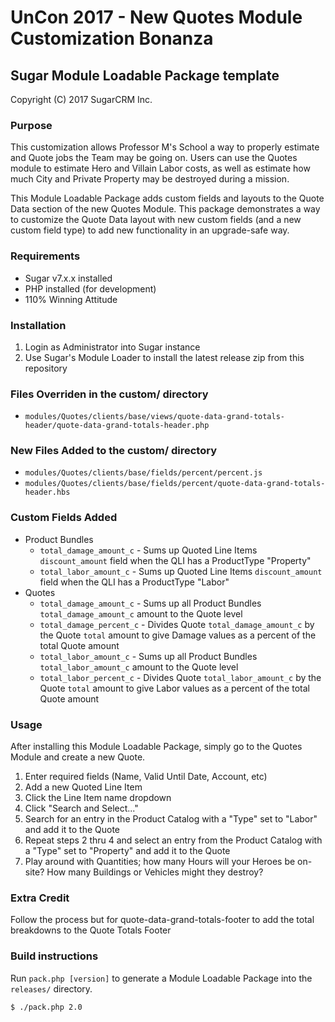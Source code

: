 # UnCon 2017 - New Quotes Module Customization Bonanza

## Sugar Module Loadable Package template

Copyright (C) 2017 SugarCRM Inc.

### Purpose
This customization allows Professor M's School a way to properly estimate and Quote jobs the Team may be going on.
Users can use the Quotes module to estimate Hero and Villain Labor costs, as well as estimate how much City and Private
Property may be destroyed during a mission.

This Module Loadable Package adds custom fields and layouts to the Quote Data section of the new Quotes Module.
This package demonstrates a way to customize the Quote Data layout with new custom fields (and a new custom field type)
to add new functionality in an upgrade-safe way.

### Requirements
- Sugar v7.x.x installed
- PHP installed (for development)
- 110% Winning Attitude

### Installation
1. Login as Administrator into Sugar instance
2. Use Sugar's Module Loader to install the latest release zip from this repository

### Files Overriden in the custom/ directory
- `modules/Quotes/clients/base/views/quote-data-grand-totals-header/quote-data-grand-totals-header.php`

### New Files Added to the custom/ directory
- `modules/Quotes/clients/base/fields/percent/percent.js`
- `modules/Quotes/clients/base/fields/percent/quote-data-grand-totals-header.hbs`

### Custom Fields Added
- Product Bundles
  - `total_damage_amount_c` - Sums up Quoted Line Items `discount_amount` field when the QLI has a ProductType "Property"
  - `total_labor_amount_c` - Sums up Quoted Line Items `discount_amount` field when the QLI has a ProductType "Labor"
- Quotes
  - `total_damage_amount_c` - Sums up all Product Bundles `total_damage_amount_c` amount to the Quote level
  - `total_damage_percent_c` - Divides Quote `total_damage_amount_c` by the Quote `total` amount to give Damage values as a percent of the total Quote amount
  - `total_labor_amount_c` - Sums up all Product Bundles `total_labor_amount_c` amount to the Quote level
  - `total_labor_percent_c` - Divides Quote `total_labor_amount_c` by the Quote `total` amount to give Labor values as a percent of the total Quote amount

### Usage
After installing this Module Loadable Package, simply go to the Quotes Module and create a new Quote.
1. Enter required fields (Name, Valid Until Date, Account, etc)
2. Add a new Quoted Line Item
3. Click the Line Item name dropdown
4. Click "Search and Select..."
5. Search for an entry in the Product Catalog with a "Type" set to "Labor" and add it to the Quote
6. Repeat steps 2 thru 4 and select an entry from the Product Catalog with a "Type" set to "Property" and add it to the Quote
7. Play around with Quantities; how many Hours will your Heroes be on-site? How many Buildings or Vehicles might they destroy?

### Extra Credit
Follow the process but for quote-data-grand-totals-footer to add the total breakdowns to the Quote Totals Footer

### Build instructions
Run `pack.php [version]` to generate a Module Loadable Package into the `releases/` directory.

    $ ./pack.php 2.0
